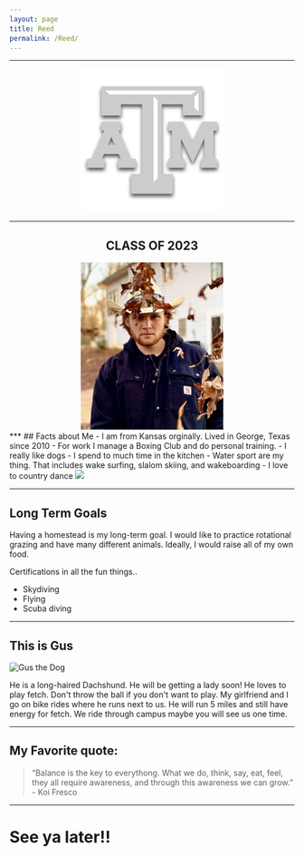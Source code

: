 ```yaml
---
layout: page
title: Reed
permalink: /Reed/
---
```


***  
<center>
    <img src="/assets/img/Reed/Tamu.png" alt="Gig'em!" style="width:50%;">
<center>		

***  
## CLASS OF 2023  	
</center>



<img src="/assets/img/Reed/Photo of me.jpg" style="width:50%;">

</center>
***  
## Facts about Me 
- I am from Kansas orginally. Lived in George, Texas since 2010
- For work I manage a Boxing Club and do personal training.
- I really like dogs
- I spend to much time in the kitchen
- Water sport are my thing. That includes wake surfing, slalom skiing, and wakeboarding
- I love to country dance

<img src="/assets/img/Reed/Slalom.PNG" style="width:50%;">

***
## Long Term Goals

Having a homestead is my long-term goal. I would like to practice rotational grazing and have many different animals. Ideally, I would raise all of my own food.

Certifications in all the fun things..
- Skydiving
- Flying
- Scuba diving


***
## This is Gus

<img src="/assets/img/Reed/Gus.JPG" alt="Gus the Dog" style="width:50%;">

He is a long-haired Dachshund. He will be getting a lady soon! He loves to play fetch. Don't throw the ball if you don't want to play. My girlfriend and I go on bike rides where he runs next to us. He will run 5 miles and still have energy for fetch. We ride through campus maybe you will see us one time. 

***

## My Favorite quote:  
> “Balance is the key to everythong. What we do, think, say, eat, feel, they all require awareness, and through this awareness we can grow.”
 \- Koi Fresco

***




# See ya later!!
